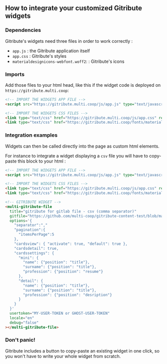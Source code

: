 
## How to integrate your customized Gitribute widgets

### Dependencies

Gitribute's widgets need three files in order to work correctly :

- `app.js` : the Gitribute application itself
- `app.css` : Gitribute's styles
- `materialdesignicons-webfont.woff2`: : Gitribute's icons

### Imports

Add those files to your html head, like this if the widget code is deployed on `https://gitribute.multi.coop`:

```html
<!-- IMPORT THE WIDGETS APP FILE -->
<script src="https://gitribute.multi.coop/js/app.js" type="text/javascript"></script>

<!-- IMPORT THE WIDGETS CSS FILES -->
<link type="text/css" href="https://gitribute.multi.coop/js/app.css" rel="stylesheet">
<link type="text/css" href="https://gitribute.multi.coop/fonts/materialdesignicons-webfont.woff2" rel="stylesheet">

```

### Integration examples

Widgets can then be called directly into the page as custom html elements.

For instance to integrate a widget displaying a `csv` file you will have to copy-paste this block to your html :


```html
<!-- IMPORT THE WIDGETS APP FILE -->
<script src="https://gitribute.multi.coop/js/app.js" type="text/javascript"></script>

<!-- IMPORT THE WIDGETS CSS FILES -->
<link type="text/css" href="https://gitribute.multi.coop/js/app.css" rel="stylesheet">
<link type="text/css" href="https://gitribute.multi.coop/fonts/materialdesignicons-webfont.woff2" rel="stylesheet">

<!-- GITRIBUTE WIDGET -->
<multi-gitribute-file
  title="gitribute for gitlab file - csv (comma separator)" 
  gitfile="https://github.com/multi-coop/gitribute-content-test/blob/main/data/csv/test-table-comma.csv" 
  options='{
    "separator":","
    "pagination":{
      "itemsPerPage":5
    },
    "cardsview": { "activate": true, "default": true },
    "cardsdetail": true,
    "cardssettings": {
      "mini": {
        "name": {"position": "title"},
        "surname": {"position": "title"},
        "profession": {"position": "resume"}
      },
      "detail": {
        "name": {"position": "title"},
        "surname": {"position": "title"},
        "profession": {"position": "desription"}
      }
    }
  }' 
  usertoken="MY-USER-TOKEN or GHOST-USER-TOKEN"
  locale="en"
  debug="false"
></multi-gitribute-file>
```

### Don't panic!

Gitribute includes a button to copy-paste an existing widget in one click, so you won't have to write your whole widget from scratch.
